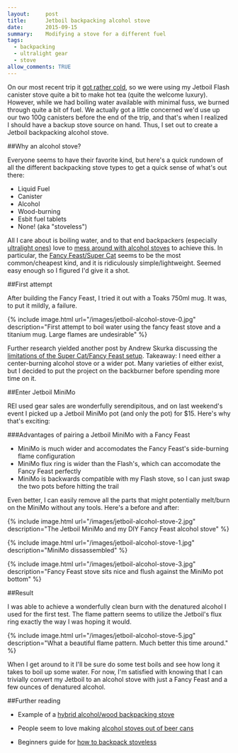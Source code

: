 ```yaml
---
layout:     post
title:      Jetboil backpacking alcohol stove
date:       2015-09-15 
summary:    Modifying a stove for a different fuel
tags: 
  - backpacking 
  - ultralight gear 
  - stove
allow_comments: TRUE
---
```


On our most recent trip it [got rather cold](robm.xyz/blog/backpacking-trip-weather-planning), so we were using my Jetboil Flash canister stove quite a bit to make hot tea (quite the welcome luxury). However, while we had boiling water available with minimal fuss, we burned through quite a bit of fuel. We actually got a little concerned we'd use up our two 100g canisters before the end of the trip, and that's when I realized I should have a backup stove source on hand. Thus, I set out to create a Jetboil backpacking alcohol stove. 

##Why an alcohol stove?

Everyone seems to have their favorite kind, but here's a quick rundown of all the different backpacking stove types to get a quick sense of what's out there:

* Liquid Fuel
* Canister
* Alcohol
* Wood-burning
* Esbit fuel tablets
* None! (aka "stoveless")

All I care about is boiling water, and to that end backpackers (especially [ultralight ones](http://www.backpackinglight.com/cgi-bin/backpackinglight/forums/thread_display.html?forum_thread_id=85277)) love to [mess around with alcohol stoves](https://www.youtube.com/watch?v=p2fPIvyme9I) to achieve this. In particular, the [Fancy Feast/Super Cat](http://andrewskurka.com/2011/how-to-make-a-fancy-feast-alcohol-stove/) seems to be the most common/cheapest kind, and it is ridiculously simple/lightweight. Seemed easy enough so I figured I'd give it a shot. 

##First attempt

After building the Fancy Feast, I tried it out with a Toaks 750ml mug. It was, to put it mildly, a failure. 

{% include image.html url="/images/jetboil-alcohol-stove-0.jpg" description="First attempt to boil water using the fancy feast stove and a titanium mug. Large flames are undesirable" %}

Further research yielded another post by Andrew Skurka discussing the [limitations of the Super Cat/Fancy Feast setup](http://andrewskurka.com/2015/super-cat-fancy-feast-backpacking-alcohol-stove-flaws/). Takeaway: I need either a center-burning alcohol stove or a wider pot. Many varieties of either exist, but I decided to put the project on the backburner before spending more time on it. 

##Enter Jetboil MiniMo

REI used gear sales are wonderfully serendipitous, and on last weekend's event I picked up a Jetboil MiniMo pot (and only the pot) for $15. Here's why that's exciting:

###Advantages of pairing a Jetboil MiniMo with a Fancy Feast

* MiniMo is much wider and accomodates the Fancy Feast's side-burning flame configuration
* MiniMo flux ring is wider than the Flash's, which can accomodate the Fancy Feast perfectly
* MiniMo is backwards compatible with my Flash stove, so I can just swap the two pots before hitting the trail

Even better, I can easily remove all the parts that might potentially melt/burn on the MiniMo without any tools. Here's a before and after:

{% include image.html url="/images/jetboil-alcohol-stove-2.jpg" description="The Jetboil MiniMo and my DIY Fancy Feast alcohol stove" %}

{% include image.html url="/images/jetboil-alcohol-stove-1.jpg" description="MiniMo dissassembled" %}

{% include image.html url="/images/jetboil-alcohol-stove-3.jpg" description="Fancy Feast stove sits nice and flush against the MiniMo pot bottom" %}

##Result

I was able to achieve a wonderfully clean burn with the denatured alcohol I used for the first test. The flame pattern seems to utilize the Jetboil's flux ring exactly the way I was hoping it would. 

{% include image.html url="/images/jetboil-alcohol-stove-5.jpg" description="What a beautiful flame pattern. Much better this time around." %}

When I get around to it I'll be sure do some test boils and see how long it takes to boil up some water. For now, I'm satisfied with knowing that I can trivially convert my Jetboil to an alcohol stove with just a Fancy Feast and a few ounces of denatured alcohol. 

##Further reading

* Example of a [hybrid alcohol/wood backpacking stove](http://andrewskurka.com/2012/myog-hybrid-alcohol-twig-wood-stove/)

* People seem to love making [alcohol stoves out of beer cans](http://zenstoves.net/SimplifiedZenStove.htm)

* Beginners guide for [how to backpack stoveless](http://ramblinghemlock.blogspot.com/2015/02/beginners-guide-to-going-stoveless.html)